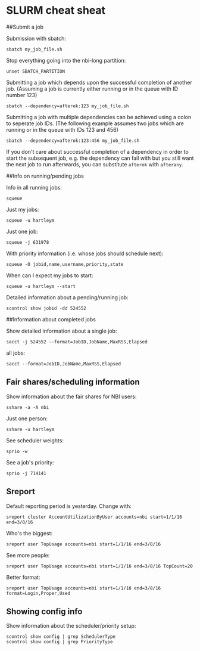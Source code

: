 # SLURM cheat sheat

##Submit a job

Submission with sbatch:

	sbatch my_job_file.sh
	
Stop everything going into the nbi-long partition:

	unset SBATCH_PARTITION

Submitting a job which depends upon the successful completion of another job. (Assuming a job is currently either running or in the queue with ID number 123)

	sbatch --dependency=afterok:123 my_job_file.sh

Submitting a job with multiple dependencies can be achieved using a colon to seperate job IDs. (The following example assumes two jobs which are running or in the queue with IDs 123 and 456)

	sbatch --dependency=afterok:123:456 my_job_file.sh

If you don't care about successful completion of a dependency in order to start the subsequent job, e.g. the dependency can fail with but you still want the next job to run afterwards, you can substitute `afterok` with `afterany`.

##Info on running/pending jobs

Info in all running jobs:

	squeue
	
Just my jobs:

	squeue -u hartleym

Just one job:

	squeue -j 631978
	
With priority information (i.e. whose jobs should schedule next):

	squeue -O jobid,name,username,priority,state
	
When can I expect my jobs to start:

	squeue -u hartleym --start
	
Detailed information about a pending/running job:

	scontrol show jobid -dd 524552
	
##Information about completed jobs

Show detailed information about a single job:

	sacct -j 524552 --format=JobID,JobName,MaxRSS,Elapsed
	
all jobs:

	sacct --format=JobID,JobName,MaxRSS,Elapsed

## Fair shares/scheduling information

Show information about the fair shares for NBI users:

	sshare -a -A nbi

Just one person:

	sshare -u hartleym

See scheduler weights:

	sprio -w
	
See a job's priority:

	sprio -j 714141
	
## Sreport

Default reporting period is yesterday. Change with:

	sreport cluster AccountUtilizationByUser accounts=nbi start=1/1/16 end=3/8/16
	
Who's the biggest:

	sreport user TopUsage accounts=nbi start=1/1/16 end=3/8/16
	
See more people:

	sreport user TopUsage accounts=nbi start=1/1/16 end=3/8/16 TopCount=20
	
Better format:

	sreport user TopUsage accounts=nbi start=1/1/16 end=3/8/16 format=Login,Proper,Used
	
## Showing config info

Show information about the scheduler/priority setup:

	scontrol show config | grep SchedulerType
	scontrol show config | grep PriorityType
	
